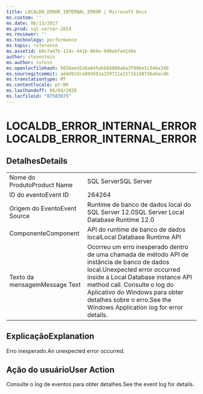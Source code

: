 ```yaml
---
title: LOCALDB_ERROR_INTERNAL_ERROR | Microsoft Docs
ms.custom: ''
ms.date: 06/13/2017
ms.prod: sql-server-2014
ms.reviewer: ''
ms.technology: performance
ms.topic: reference
ms.assetid: 60c7a47b-114c-441b-869e-9d8ebfe4148e
author: stevestein
ms.author: sstein
ms.openlocfilehash: 5656eed2a9a645ebb04808a8a3f09be1c548e346
ms.sourcegitcommit: ad4d92dce894592a259721a1571b1d8736abacdb
ms.translationtype: MT
ms.contentlocale: pt-BR
ms.lasthandoff: 08/04/2020
ms.locfileid: "87583075"
---
```

# <a name="localdb_error_internal_error"></a><span data-ttu-id="0a77c-102">LOCALDB_ERROR_INTERNAL_ERROR</span><span class="sxs-lookup"><span data-stu-id="0a77c-102">LOCALDB_ERROR_INTERNAL_ERROR</span></span>
    
## <a name="details"></a><span data-ttu-id="0a77c-103">Detalhes</span><span class="sxs-lookup"><span data-stu-id="0a77c-103">Details</span></span>  
  
|||  
|-|-|  
|<span data-ttu-id="0a77c-104">Nome do Produto</span><span class="sxs-lookup"><span data-stu-id="0a77c-104">Product Name</span></span>|<span data-ttu-id="0a77c-105">SQL Server</span><span class="sxs-lookup"><span data-stu-id="0a77c-105">SQL Server</span></span>|  
|<span data-ttu-id="0a77c-106">ID do evento</span><span class="sxs-lookup"><span data-stu-id="0a77c-106">Event ID</span></span>|<span data-ttu-id="0a77c-107">264</span><span class="sxs-lookup"><span data-stu-id="0a77c-107">264</span></span>|  
|<span data-ttu-id="0a77c-108">Origem do Evento</span><span class="sxs-lookup"><span data-stu-id="0a77c-108">Event Source</span></span>|<span data-ttu-id="0a77c-109">Runtime de banco de dados local do SQL Server 12.0</span><span class="sxs-lookup"><span data-stu-id="0a77c-109">SQL Server Local Database Runtime 12.0</span></span>|  
|<span data-ttu-id="0a77c-110">Componente</span><span class="sxs-lookup"><span data-stu-id="0a77c-110">Component</span></span>|<span data-ttu-id="0a77c-111">API do runtime de banco de dados local</span><span class="sxs-lookup"><span data-stu-id="0a77c-111">Local Database Runtime API</span></span>|  
|<span data-ttu-id="0a77c-112">Texto da mensagem</span><span class="sxs-lookup"><span data-stu-id="0a77c-112">Message Text</span></span>|<span data-ttu-id="0a77c-113">Ocorreu um erro inesperado dentro de uma chamada de método API de instância de banco de dados local.</span><span class="sxs-lookup"><span data-stu-id="0a77c-113">Unexpected error occurred inside a Local Database instance API method call.</span></span> <span data-ttu-id="0a77c-114">Consulte o log do Aplicativo do Windows para obter detalhes sobre o erro.</span><span class="sxs-lookup"><span data-stu-id="0a77c-114">See the Windows Application log for error details.</span></span>|  
  
## <a name="explanation"></a><span data-ttu-id="0a77c-115">Explicação</span><span class="sxs-lookup"><span data-stu-id="0a77c-115">Explanation</span></span>  
 <span data-ttu-id="0a77c-116">Erro inesperado.</span><span class="sxs-lookup"><span data-stu-id="0a77c-116">An unexpected error occurred.</span></span>  
  
## <a name="user-action"></a><span data-ttu-id="0a77c-117">Ação do usuário</span><span class="sxs-lookup"><span data-stu-id="0a77c-117">User Action</span></span>  
 <span data-ttu-id="0a77c-118">Consulte o log de eventos para obter detalhes.</span><span class="sxs-lookup"><span data-stu-id="0a77c-118">See the event log for details.</span></span>  
  
  
